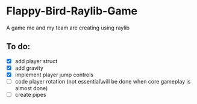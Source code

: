 # Flappy-Bird-Raylib-Game
A game me and my team are creating using raylib

## To do:
- [x] add player struct
- [x] add gravity
- [x] implement player jump controls
- [ ] code player rotation (not essential\will be done when core gameplay is almost done)
- [ ] create pipes
